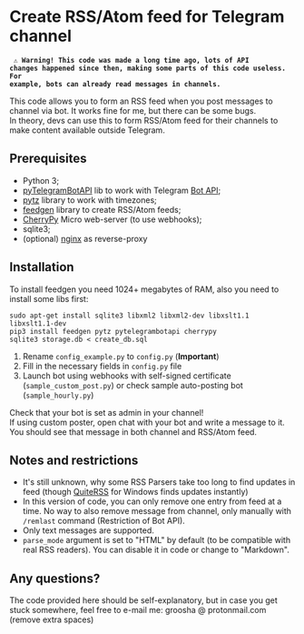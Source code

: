 # Create RSS/Atom feed for Telegram channel

<code> ⚠️ <b>Warning! This code was made a long time ago, lots of API changes happened since then, making some parts of this code useless. For example, bots can already read messages in channels.</b> </code>

This code allows you to form an RSS feed when you post messages to channel via bot. It works fine for me, but there can be some bugs.  
In theory, devs can use this to form RSS/Atom feed for their channels to make content available outside Telegram.

## Prerequisites
* Python 3;
* [pyTelegramBotAPI](https://github.com/eternnoir/pyTelegramBotAPI/) lib to work with Telegram [Bot API](https://core.telegram.org/bots/api);
* [pytz](http://pytz.sourceforge.net/) library to work with timezones;
* [feedgen](https://github.com/lkiesow/python-feedgen) library to create RSS/Atom feeds;
* [CherryPy](http://www.cherrypy.org/) Micro web-server (to use webhooks);
* sqlite3;
* (optional) [nginx](http://nginx.org/) as reverse-proxy

## Installation
To install feedgen you need 1024+ megabytes of RAM, also you need to install some libs first:  

```
sudo apt-get install sqlite3 libxml2 libxml2-dev libxslt1.1 libxslt1.1-dev  
pip3 install feedgen pytz pytelegrambotapi cherrypy  
sqlite3 storage.db < create_db.sql
```

1. Rename `config_example.py` to `config.py` (**Important**)
2. Fill in the necessary fields in `config.py` file
3. Launch bot using webhooks with self-signed certificate (`sample_custom_post.py`) or check sample auto-posting bot (`sample_hourly.py`)

Check that your bot is set as admin in your channel!  
If using custom poster, open chat with your bot and write a message to it. You should see that message in both channel and RSS/Atom feed.

## Notes and restrictions

* It's still unknown, why some RSS Parsers take too long to find updates in feed (though [QuiteRSS](https://quiterss.org/en/node) for Windows finds updates instantly)
* In this version of code, you can only remove one entry from feed at a time. No way to also remove message from channel, only manually with `/remlast` command (Restriction of Bot API).
* Only text messages are supported.
* `parse_mode` argument is set to "HTML" by default (to be compatible with real RSS readers). You can disable it in code or change to "Markdown".

## Any questions?
The code provided here should be self-explanatory, but in case you get stuck somewhere, feel free to e-mail me: groosha @ protonmail.com (remove extra spaces)
